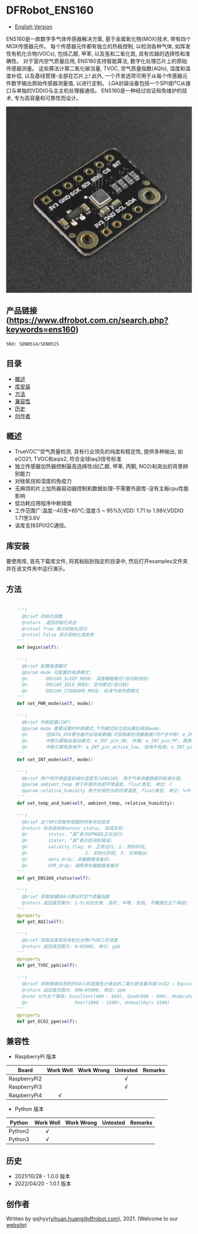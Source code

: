 # DFRobot_ENS160
* [English Version](./README.md)

ENS160是一款数字多气体传感器解决方案, 基于金属氧化物(MOX)技术, 带有四个MOX传感器元件。
每个传感器元件都有独立的热板控制, 以检测各种气体, 如挥发性有机化合物(VOCs), 包括乙醇, 甲苯, 以及氢和二氧化氮, 具有优越的选择性和准确性。
对于室内空气质量应用, ENS160支持智能算法, 数字化处理芯片上的原始传感器测量。
这些算法计算二氧化碳当量, TVOC, 空气质量指数(AQIs), 湿度和温度补偿, 以及基线管理-全部在芯片上!
此外, 一个开发选项可用于从每个传感器元件数字输出原始传感器测量值, 以进行定制。
LGA封装设备包括一个SPI或I²C从接口与单独的VDDIO与主主机处理器通信。
ENS160是一种经过验证和免维护的技术, 专为高容量和可靠性而设计。

![产品实物图](../../resources/images/ENS160.png)


## 产品链接 (https://www.dfrobot.com.cn/search.php?keywords=ens160)
    SKU: SEN0514/SEN0515


## 目录

* [概述](#概述)
* [库安装](#库安装)
* [方法](#方法)
* [兼容性](#兼容性)
* [历史](#历史)
* [创作者](#创作者)


## 概述

* TrueVOC™空气质量检测, 具有行业领先的纯度和稳定性, 提供多种输出, 如eCO21, TVOC和aqis2, 符合全球iaq3信号标准
* 独立传感器加热器控制最高选择性(如乙醇, 甲苯, 丙酮, NO2)和突出的背景辨别能力
* 对硅氧烷和湿度的免疫力
* 无麻烦的片上加热器驱动器控制和数据处理-不需要外部库-没有主板cpu性能影响
* 低功耗应用程序中断阈值
* 工作范围广:温度:-40至+85°C;湿度:5 ~ 95%5;VDD: 1.71 to 1.98V;VDDIO 1.71至3.6V
* 该库支持SPI/I2C通信。


## 库安装

要使用库, 首先下载库文件, 将其粘贴到指定的目录中, 然后打开examples文件夹并在该文件夹中运行演示。


## 方法

```python

    '''!
      @brief 初始化函数
      @return  返回初始化状态
      @retval True 表示初始化成功
      @retval False 表示初始化成失败
    '''
    def begin(self):

    '''!
      @brief 配置电源模式
      @param mode 可配置的电源模式:
      @n       ENS160_SLEEP_MODE: 深度睡眠模式(低功耗待机)
      @n       ENS160_IDLE_MODE: 空闲模式(低功耗)
      @n       ENS160_STANDARD_MODE: 标准气体传感模式
    '''
    def set_PWR_mode(self, mode):

    '''!
      @brief 中断配置(INT)
      @param mode 需要设置的中断模式,下列模式经过或运算后得到mode:
      @n       在DATA_XXX寄存器中出现新数据(可获取新的测量数据)时产生中断: e_INT_mode_DIS, 禁用中断; e_INT_mode_EN, 启用中断
      @n       中断引脚输出驱动模式: e_INT_pin_OD, 开漏; e_INT_pin_PP, 推挽
      @n       中断引脚有效电平: e_INT_pin_active_low, 低电平有效; e_INT_pin_active_high, 高电平有效
    '''
    def set_INT_mode(self, mode):

    '''!
      @brief 用户将环境温度和相对湿度写入ENS160, 用于气体测量数据的校准补偿。
      @param ambient_temp 用于补偿的当前环境温度, float类型, 单位: C
      @param relative_humidity 用于补偿的当前环境温度, float类型, 单位: %rH
    '''
    def set_temp_and_hum(self, ambient_temp, relative_humidity):

    '''!
      @brief 这个API获取传感器的所有状态信息
      @return 状态结构体sensor_status, 其成员有:
      @n        status: “高”表示OPMODE正在运行;
      @n        stater: “高”表示检测到错误;
      @n        validity_flag: 0: 正常运行, 1: 预热阶段, 
      @n                      2: 初始化阶段, 3: 无效输出;
      @n        data_drdy: 测量数据准备好;
      @n        GPR_drdy: 通用寄存器数据准备好
    '''
    def get_ENS160_status(self):

    '''!
      @brief 获取根据UBA计算出的空气质量指数
      @return 返回值范围为: 1-5(对应优秀, 良好, 中等, 贫困, 不健康这五个等级)
    '''
    @property
    def get_AQI(self):

    '''!
      @brief 获取总挥发性有机化合物(TVOC)的浓度
      @return 返回值范围为: 0–65000, 单位: ppb
    '''
    @property
    def get_TVOC_ppb(self):

    '''!
      @brief 获取根据检测到的VOCs和氢报告计算出的二氧化碳当量浓度(eCO2 – Equivalent CO2)
      @return 返回值范围为: 400–65000, 单位: ppm
      @note 分为五个等级: Excellent(400 - 600), Good(600 - 800), Moderate(800 - 1000), 
      @n                  Poor(1000 - 1500), Unhealthy(> 1500)
    '''
    @property
    def get_ECO2_ppm(self):

```


## 兼容性

* RaspberryPi 版本

| Board        | Work Well | Work Wrong | Untested | Remarks |
| ------------ | :-------: | :--------: | :------: | ------- |
| RaspberryPi2 |           |            |    √     |         |
| RaspberryPi3 |           |            |    √     |         |
| RaspberryPi4 |     √     |            |          |         |

* Python 版本

| Python  | Work Well | Work Wrong | Untested | Remarks |
| ------- | :-------: | :--------: | :------: | ------- |
| Python2 |     √     |            |          |         |
| Python3 |     √     |            |          |         |


## 历史

- 2021/10/28 - 1.0.0 版本
- 2022/04/20 - 1.0.1 版本


## 创作者

Written by qsjhyy(yihuan.huang@dfrobot.com), 2021. (Welcome to our [website](https://www.dfrobot.com/))

